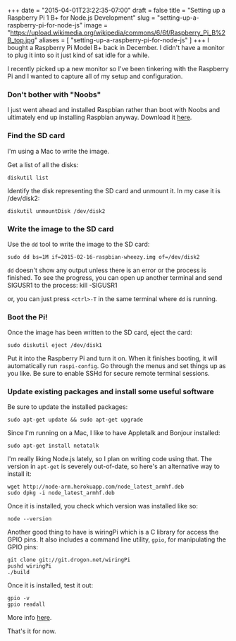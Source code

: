 +++
date = "2015-04-01T23:22:35-07:00"
draft = false
title = "Setting up a Raspberry Pi 1 B+ for Node.js Development"
slug = "setting-up-a-raspberry-pi-for-node-js"
image = "https://upload.wikimedia.org/wikipedia/commons/6/6f/Raspberry_Pi_B%2B_top.jpg"
aliases = [
	"setting-up-a-raspberry-pi-for-node-js"
]
+++
I bought a Raspberry Pi Model B+ back in December. I didn't have a monitor to plug it into so it just kind of sat idle for a while.

I recently picked up a new monitor so I've been tinkering with the Raspberry Pi and I wanted to capture all of my setup and configuration.

### Don't bother with "Noobs"
I just went ahead and installed Raspbian rather than boot with Noobs and ultimately end up installing Raspbian anyway. Download it [here](http://www.raspberrypi.org/downloads/).

### Find the SD card
I'm using a Mac to write the image.

Get a list of all the disks:

    diskutil list
Identify the disk representing the SD card and unmount it. In my case it is /dev/disk2:

    diskutil unmountDisk /dev/disk2
    
### Write the image to the SD card

Use the `dd` tool to write the image to the SD card:

    sudo dd bs=1M if=2015-02-16-raspbian-wheezy.img of=/dev/disk2

`dd` doesn't show any output unless there is an error or the process is finished. To see the progress, you can open up another terminal and send SIGUSR1 to the process:
    kill -SIGUSR1 <pid>

or, you can just press `<ctrl>-T` in the same terminal where `dd` is running.

### Boot the Pi!

Once the image has been written to the SD card, eject the card:

    sudo diskutil eject /dev/disk1
    
Put it into the Raspberry Pi and turn it on. When it finishes booting, it will automatically run `raspi-config`. Go through the menus and set things up as you like. Be sure to enable SSHd for secure remote terminal sessions.

### Update existing packages and install some useful software
Be sure to update the installed packages:

    sudo apt-get update && sudo apt-get upgrade

Since I'm running on a Mac, I like to have Appletalk and Bonjour installed:

    sudo apt-get install netatalk

I'm really liking Node.js lately, so I plan on writing code using that. The version in `apt-get` is severely out-of-date, so here's an alternative way to install it:

    wget http://node-arm.herokuapp.com/node_latest_armhf.deb
    sudo dpkg -i node_latest_armhf.deb

Once it is installed, you check which version was installed like so:

    node --version

Another good thing to have is wiringPi which is a C library for access the GPIO pins. It also includes a command line utility, `gpio`, for manipulating the GPIO pins:

    git clone git://git.drogon.net/wiringPi
    pushd wiringPi
    ./build

Once it is installed, test it out:

    gpio -v
    gpio readall

More info [here](http://wiringpi.com/download-and-install/).

That's it for now.